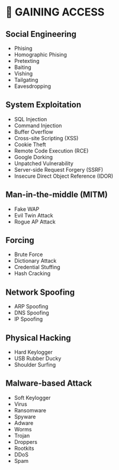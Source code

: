# 📑 GAINING ACCESS

## Social Engineering

- Phising
- Homographic Phising
- Pretexting
- Baiting
- Vishing
- Tailgating
- Eavesdropping

## System Exploitation

- SQL Injection
- Command Injection
- Buffer Overflow
- Cross-site Scripting (XSS)
- Cookie Theft
- Remote Code Execution (RCE)
- Google Dorking
- Unpatched Vulnerability
- Server-side Request Forgery (SSRF)
- Insecure Direct Object Reference (IDOR)

## Man-in-the-middle (MITM)

- Fake WAP
- Evil Twin Attack
- Rogue AP Attack

## Forcing

- Brute Force
- Dictionary Attack
- Credential Stuffing
- Hash Cracking

## Network Spoofing

- ARP Spoofing
- DNS Spoofing
- IP Spoofing

## Physical Hacking

- Hard Keylogger
- USB Rubber Ducky
- Shoulder Surfing

## Malware-based Attack

- Soft Keylogger
- Virus
- Ransomware
- Spyware
- Adware
- Worms
- Trojan
- Droppers
- Rootkits
- DDoS
- Spam